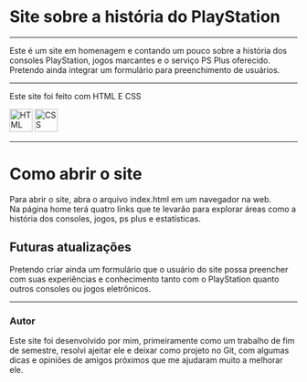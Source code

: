 <h1>Site sobre a história do PlayStation</h1>
<hr>
<p>Este é um site em homenagem e contando um pouco sobre a história dos consoles PlayStation, jogos marcantes e o serviço PS Plus oferecido. 
<br>
Pretendo ainda integrar um formulário para preenchimento de usuários.</p>
<hr>
<p>Este site foi feito com HTML E CSS</P>
<img src="https://cdn.jsdelivr.net/gh/devicons/devicon/icons/html5/html5-plain.svg"  width="40" height="40" alt="HTML"/>
<img src="https://cdn.jsdelivr.net/gh/devicons/devicon/icons/css3/css3-original.svg"  width="40" height="40" alt="CSS"/>
<hr>
<h1>Como abrir o site</h1>
<p>Para abrir o site, abra o arquivo index.html em um navegador na web.
<br>
Na página home terá quatro links que te levarão para explorar áreas como a história dos consoles, jogos, ps plus e estatísticas.</p>
<h2>Futuras atualizações</h2>
<p>Pretendo criar ainda um formulário que o usuário do site possa preencher com suas experiências e conhecimento tanto com o PlayStation quanto outros consoles ou jogos eletrônicos.</p> 
<hr>
<h3>Autor</h3>
<p>Este site foi desenvolvido por mim, primeiramente como um trabalho de fim de semestre, resolvi ajeitar ele e deixar como projeto no Git, com algumas dicas e opiniões de amigos próximos que me ajudaram muito a melhorar ele.</p>



